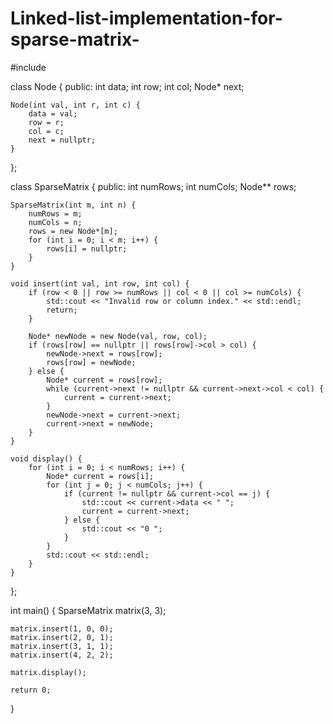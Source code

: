 # Linked-list-implementation-for-sparse-matrix-
#include <iostream>

class Node {
public:
    int data;
    int row;
    int col;
    Node* next;

    Node(int val, int r, int c) {
        data = val;
        row = r;
        col = c;
        next = nullptr;
    }
};

class SparseMatrix {
public:
    int numRows;
    int numCols;
    Node** rows;

    SparseMatrix(int m, int n) {
        numRows = m;
        numCols = n;
        rows = new Node*[m];
        for (int i = 0; i < m; i++) {
            rows[i] = nullptr;
        }
    }

    void insert(int val, int row, int col) {
        if (row < 0 || row >= numRows || col < 0 || col >= numCols) {
            std::cout << "Invalid row or column index." << std::endl;
            return;
        }

        Node* newNode = new Node(val, row, col);
        if (rows[row] == nullptr || rows[row]->col > col) {
            newNode->next = rows[row];
            rows[row] = newNode;
        } else {
            Node* current = rows[row];
            while (current->next != nullptr && current->next->col < col) {
                current = current->next;
            }
            newNode->next = current->next;
            current->next = newNode;
        }
    }

    void display() {
        for (int i = 0; i < numRows; i++) {
            Node* current = rows[i];
            for (int j = 0; j < numCols; j++) {
                if (current != nullptr && current->col == j) {
                    std::cout << current->data << " ";
                    current = current->next;
                } else {
                    std::cout << "0 ";
                }
            }
            std::cout << std::endl;
        }
    }
};

int main() {
    SparseMatrix matrix(3, 3);

    matrix.insert(1, 0, 0);
    matrix.insert(2, 0, 1);
    matrix.insert(3, 1, 1);
    matrix.insert(4, 2, 2);

    matrix.display();

    return 0;
}
